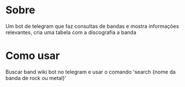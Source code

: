 # Sobre

Um bot de telegram que faz consultas de bandas e mostra informações relevantes, cria uma tabela com a discografia a banda

# Como usar

Buscar band wiki bot no telegram e usar o comando 'search {nome da banda de rock ou metal}'

